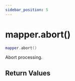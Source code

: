 ```yaml
---
sidebar_position: 5
---
```


# mapper.abort()
```lua
mapper.abort()
```
Abort processing.


## Return Values
